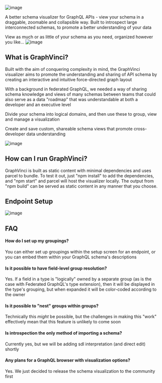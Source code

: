 ![image](https://user-images.githubusercontent.com/8096993/134034741-2f699803-ae8a-4b98-bd9b-ac972e04784e.png)

A better schema visualizer for GraphQL APIs - view your schema in a draggable, zoomable and collapsible way.  Built to introspect large interconnected schemas, to promote a better understanding of your data

View as much or as little of your schema as you need, organized however you like...
![image](https://user-images.githubusercontent.com/8096993/134034873-c35244e6-226c-41bd-b807-f2df35d36f1f.png)

## What is GraphVinci?

Built with the aim of conquering complexity in mind, the GraphVinci visualizer aims to promote the understanding and sharing of API schema by creating an interactive and intuitive force-directed graph layout

With a background in federated GraphQL, we needed a way of sharing schema knowledge and views of many schemas between teams that could also serve as a data "roadmap" that was understandable at both a developer and an executive level

Divide your schema into logical domains, and then use these to group, view and manage a visualization

Create and save custom, shareable schema views that promote cross-developer data understanding

![image](https://user-images.githubusercontent.com/8096993/134034951-4adab1a1-7213-4f92-931b-05ad51b6effc.png)

## How can I run GraphVinci?

GraphVinci is built as static content with minimal dependencies and uses parcel to bundle.  To test it out, just "npm install" to add the dependencies, and "npm start" and parcel will host the visualizer locally.  The output from "npm build" can be served as static content in any manner that you choose.

## Endpoint Setup

![image](https://github.comcast.com/storage/user/581/files/2f546400-ed92-11eb-996a-f824b0cdaa2f)

## FAQ

#### How do I set up my groupings?

You can either set up groupings within the setup screen for an endpoint, or you can embed them within your GraphQL schema's descriptions

#### Is it possible to have field-level group resolution?

Yes.  If a field in a type is "logically" owned by a separate group (as is the case with Federated GraphQL's type extension), then it will be displayed in the type's grouping, but when expanded it will be color-coded according to the owner

#### Is it possible to "nest" groups within groups?

Technically this *might* be possible, but the challenges in making this "work" effectively mean that this feature is unlikely to come soon

#### Is introspection the only method of importing a schema?

Currently yes, but we will be adding sdl interpretation (and direct edit) shortly

#### Any plans for a GraphQL browser with visualization options?

Yes.  We just decided to release the schema visualization to the community first

